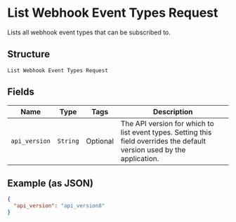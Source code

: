 
# List Webhook Event Types Request

Lists all webhook event types that can be subscribed to.

## Structure

`List Webhook Event Types Request`

## Fields

| Name | Type | Tags | Description |
|  --- | --- | --- | --- |
| `api_version` | `String` | Optional | The API version for which to list event types. Setting this field overrides the default version used by the application. |

## Example (as JSON)

```json
{
  "api_version": "api_version8"
}
```

